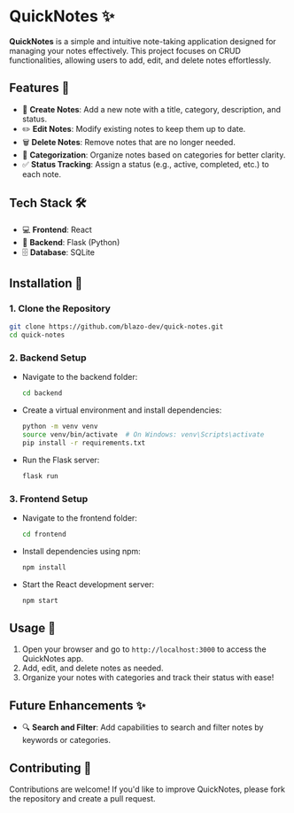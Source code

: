 # QuickNotes ✨  

**QuickNotes** is a simple and intuitive note-taking application designed for managing your notes effectively. This project focuses on CRUD functionalities, allowing users to add, edit, and delete notes effortlessly.  

## Features 🌟  
- 📝 **Create Notes**: Add a new note with a title, category, description, and status.  
- ✏️ **Edit Notes**: Modify existing notes to keep them up to date.  
- 🗑️ **Delete Notes**: Remove notes that are no longer needed.  
- 📂 **Categorization**: Organize notes based on categories for better clarity.  
- ✅ **Status Tracking**: Assign a status (e.g., active, completed, etc.) to each note.  

## Tech Stack 🛠️  
- 💻 **Frontend**: React  
- 🐍 **Backend**: Flask (Python)  
- 🗄️ **Database**: SQLite  

## Installation 🚀  

### 1. Clone the Repository  
```bash  
git clone https://github.com/blazo-dev/quick-notes.git  
cd quick-notes  
```  

### 2. Backend Setup  
- Navigate to the backend folder:  
  ```bash  
  cd backend  
  ```  
- Create a virtual environment and install dependencies:  
  ```bash  
  python -m venv venv  
  source venv/bin/activate  # On Windows: venv\Scripts\activate  
  pip install -r requirements.txt  
  ```  
- Run the Flask server:  
  ```bash  
  flask run  
  ```  

### 3. Frontend Setup  
- Navigate to the frontend folder:  
  ```bash  
  cd frontend  
  ```  
- Install dependencies using npm:  
  ```bash  
  npm install  
  ```  
- Start the React development server:  
  ```bash  
  npm start  
  ```  

## Usage 🎯  
1. Open your browser and go to `http://localhost:3000` to access the QuickNotes app.  
2. Add, edit, and delete notes as needed.  
3. Organize your notes with categories and track their status with ease!  

## Future Enhancements ✨   
- 🔍 **Search and Filter**: Add capabilities to search and filter notes by keywords or categories.

## Contributing 🤝  
Contributions are welcome! If you'd like to improve QuickNotes, please fork the repository and create a pull request.  
